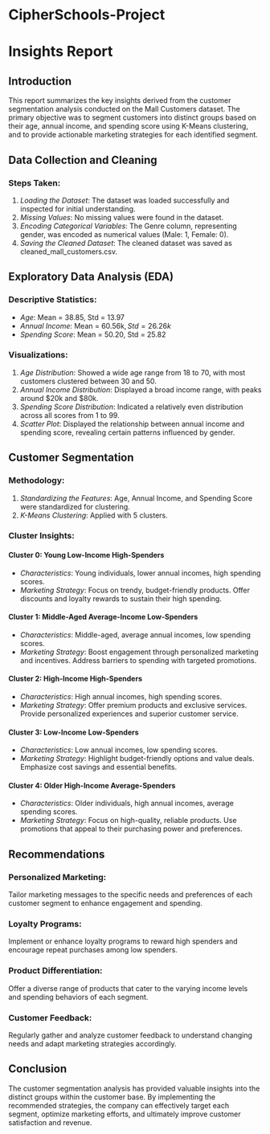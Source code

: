 ﻿# CipherSchools-Project
# Insights Report

## Introduction
This report summarizes the key insights derived from the customer segmentation analysis conducted on the Mall Customers dataset. The primary objective was to segment customers into distinct groups based on their age, annual income, and spending score using K-Means clustering, and to provide actionable marketing strategies for each identified segment.

## Data Collection and Cleaning
### Steps Taken:
1. *Loading the Dataset*: The dataset was loaded successfully and inspected for initial understanding.
2. *Missing Values*: No missing values were found in the dataset.
3. *Encoding Categorical Variables*: The Genre column, representing gender, was encoded as numerical values (Male: 1, Female: 0).
4. *Saving the Cleaned Dataset*: The cleaned dataset was saved as cleaned_mall_customers.csv.

## Exploratory Data Analysis (EDA)
### Descriptive Statistics:
- *Age*: Mean = 38.85, Std = 13.97
- *Annual Income*: Mean = 60.56k$, Std = 26.26k$
- *Spending Score*: Mean = 50.20, Std = 25.82

### Visualizations:
1. *Age Distribution*: Showed a wide age range from 18 to 70, with most customers clustered between 30 and 50.
2. *Annual Income Distribution*: Displayed a broad income range, with peaks around $20k and $80k.
3. *Spending Score Distribution*: Indicated a relatively even distribution across all scores from 1 to 99.
4. *Scatter Plot*: Displayed the relationship between annual income and spending score, revealing certain patterns influenced by gender.

## Customer Segmentation
### Methodology:
1. *Standardizing the Features*: Age, Annual Income, and Spending Score were standardized for clustering.
2. *K-Means Clustering*: Applied with 5 clusters.

### Cluster Insights:
#### Cluster 0: Young Low-Income High-Spenders
- *Characteristics*: Young individuals, lower annual incomes, high spending scores.
- *Marketing Strategy*: Focus on trendy, budget-friendly products. Offer discounts and loyalty rewards to sustain their high spending.

#### Cluster 1: Middle-Aged Average-Income Low-Spenders
- *Characteristics*: Middle-aged, average annual incomes, low spending scores.
- *Marketing Strategy*: Boost engagement through personalized marketing and incentives. Address barriers to spending with targeted promotions.

#### Cluster 2: High-Income High-Spenders
- *Characteristics*: High annual incomes, high spending scores.
- *Marketing Strategy*: Offer premium products and exclusive services. Provide personalized experiences and superior customer service.

#### Cluster 3: Low-Income Low-Spenders
- *Characteristics*: Low annual incomes, low spending scores.
- *Marketing Strategy*: Highlight budget-friendly options and value deals. Emphasize cost savings and essential benefits.

#### Cluster 4: Older High-Income Average-Spenders
- *Characteristics*: Older individuals, high annual incomes, average spending scores.
- *Marketing Strategy*: Focus on high-quality, reliable products. Use promotions that appeal to their purchasing power and preferences.

## Recommendations
### Personalized Marketing:
Tailor marketing messages to the specific needs and preferences of each customer segment to enhance engagement and spending.

### Loyalty Programs:
Implement or enhance loyalty programs to reward high spenders and encourage repeat purchases among low spenders.

### Product Differentiation:
Offer a diverse range of products that cater to the varying income levels and spending behaviors of each segment.

### Customer Feedback:
Regularly gather and analyze customer feedback to understand changing needs and adapt marketing strategies accordingly.

## Conclusion
The customer segmentation analysis has provided valuable insights into the distinct groups within the customer base. By implementing the recommended strategies, the company can effectively target each segment, optimize marketing efforts, and ultimately improve customer satisfaction and revenue.
 
